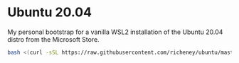 # Ubuntu 20.04

My personal bootstrap for a vanilla WSL2 installation of the Ubuntu 20.04 distro from the Microsoft Store.

```bash
bash <(curl -sSL https://raw.githubusercontent.com/richeney/ubuntu/master/bootstrap.sh)
```
